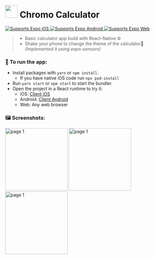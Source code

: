 # <img src="https://user-images.githubusercontent.com/74784363/143212169-48f0972f-f877-4f1b-a1c9-3e5659adbb1f.png" alt="" width="40px" /> Chromo Calculator 
<p>
  <!-- iOS -->
  <a href="https://itunes.apple.com/app/apple-store/id982107779">
    <img alt="Supports Expo iOS" longdesc="Supports Expo iOS" src="https://img.shields.io/badge/iOS-4630EB.svg?style=flat-square&logo=APPLE&labelColor=999999&logoColor=fff" />
  </a>
  <!-- Android -->
  <a href="https://play.google.com/store/apps/details?id=host.exp.exponent&referrer=blankexample">
    <img alt="Supports Expo Android" longdesc="Supports Expo Android" src="https://img.shields.io/badge/Android-4630EB.svg?style=flat-square&logo=ANDROID&labelColor=A4C639&logoColor=fff" />
  </a>
  <!-- Web -->
  <a href="https://docs.expo.dev/workflow/web/">
    <img alt="Supports Expo Web" longdesc="Supports Expo Web" src="https://img.shields.io/badge/web-4630EB.svg?style=flat-square&logo=GOOGLE-CHROME&labelColor=4285F4&logoColor=fff" />
  </a>
</p>

> * Basic calculator app build with React-Native ⚙️
> * Shake your phone to change the theme of the calculator👋 *(Implemented it using expo-sensors)*

### 🚀 To run the app:

- Install packages with `yarn` or `npm install`.
  - If you have native iOS code run `npx pod-install`
- Run `yarn start` or `npm start` to start the bundler.
- Open the project in a React runtime to try it:
  - iOS: [Client iOS](https://itunes.apple.com/app/apple-store/id982107779)
  - Android: [Client Android](https://play.google.com/store/apps/details?id=host.exp.exponent&referrer=blankexample)
  - Web: Any web browser

 ### 🖼️ Screenshots:
<img src="https://user-images.githubusercontent.com/74784363/143214184-7bfaf489-8d74-4817-87e3-a6ddfd2b3179.png" alt="page 1" style="width: 200px;" />  <img src="https://user-images.githubusercontent.com/74784363/143214244-15c0e0fe-b1f8-420d-8fdb-d38cf621f801.png" alt="page 1" style="width: 200px;" />  <img src="https://user-images.githubusercontent.com/74784363/143214285-105fce92-12d8-40a2-b963-12a50d9cd96c.png" alt="page 1" style="width: 200px;" />
